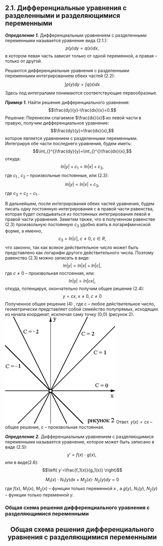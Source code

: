 ## 2.1. Дифференциальные уравнения с разделенными и разделяющимися переменными

_**Определение 1.**_ Дифференциальным уравнением с разделенными переменными называется уравнение вида (2.1.):
$$p(y)dy=q(x)dx,$$
в котором левая часть зависит только от одной переменной, а правая – только от другой.

Решаются дифференциальные уравнения с разделенными переменными интегрированием обеих частей (2.2):
$$\int_{}^{}p(y)dy=\int_{}^{}q(x)dx$$
Здесь под интегралами понимаются соответствующие первообразные.

_**Пример 1.**_ Найти решение дифференциального уравнения:
$$\frac{dy}{y}-\frac{dx}{x}=0.$$
Решение: Перенесем слагаемое $\frac{dx}{x}$ из левой части в правую, получим дифференциальное уравнение:
$$\frac{dy}{y}=\frac{dx}{x},$$
которое является уравнением с разделенными переменными. Интегрируя обе части последнего уравнения, будем иметь:
$$\int_{}^{}\frac{dy}{y}=\int_{}^{}\frac{dx}{x},$$
откуда:
$$ln|y|+c_1=ln|x|+c_2,$$
где $c_1$ , $c_2$ – произвольные постоянные, или (2.3):
$$ln|y|=ln|x|+c_3,$$
где $c_3=c_2-c_1$ .

В дальнейшем, после интегрирования обеих частей уравнения, будем писать одну постоянную интегрирования c в правой части равенства, которая будет складываться из постоянных интегрирования левой и правой части уравнения. Заметим также, что в полученном равенстве (2.3) произвольную постоянную $c_3$ удобно взять в логарифмической форме, а именно,
$$c_3=ln|c|,\;c \neq 0,\;c \in R,$$
что законно, так как всякое действительное число может быть представлено как логарифм другого действительного числа. Поэтому равенство (2.3) можно записать в виде:
$$ln|y|=ln|x|+ln|c|,$$
где $c \neq 0$ – произвольная постоянная, или:
$$ln|y|=ln|cx|,$$
откуда, потенцируя, окончательно получим общее решение (2.4):
$$y=cx,\;x \neq 0,\;c\neq0$$
Полученное общее решение (4) , где c – любое действительное число, геометрически представляет собой семейство полупрямых, исходящих из начала координат, исключая саму точку (0;0) (рисунок 2).
![](png/3.png#center)
Ответ. $y(x)=cx$ – общее решение, $с$ – произвольная постоянная.

_**Определение 2.**_ Дифференциальным уравнением с разделяющимися переменными называется уравнение, которое может быть записано в виде (2.5):
$$y'=f(x) \ \cdot \ g(x), \; $$
или в виде(2.6):
$$\left( y'=\frac{f_1(x)}{g_1(x)} \right)$$

$$M_1(x)\ \cdot \ N_1(y)dx\ + \ M_2(x) \cdot \ N_2(y)dy=0$$
где $f(x)$, $M_1(x)$, $M_2(x)$ – функции только переменной $x$ , а $g(y)$, $N_1(y)$, $N_2(y)$ – функции только переменной $y$.

### Общая схема решения дифференциального уравнения с разделяющимися переменными
## <center>Общая схема решения дифференциального уравнения с разделяющимися переменными</center>
